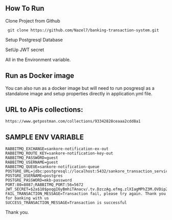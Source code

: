 
## How To Run

Clone Project from Github
```
 git clone https://github.com/Nazel7/banking-transaction-system.git

```

Setup Postgresql Database 

SetUp JWT secret 

All in the Environment variable.

## Run as Docker image

You can also run as a docker image 
but will need to run posgresql as a standalone image and setup properties 
directly in application.yml file.

## URL to APis collections:
```
https://www.getpostman.com/collections/93342828ceaaa2cdd8a1

```
## SAMPLE ENV VARIABLE

```
RABBITMQ_EXCHANGE=sankore-notification-ex-out
RABBITMQ_ROUTE_KEY=sankore-notification-key-out
RABBITMQ_PASSWORD=guest
RABBITMQ_USERNAME=guest
RABBITMQ_QUEUE=sankore-notification-queue
POSTGRE_URL=jdbc:postgresql://localhost:5432/sankore_transaction_service;
POSTGRE_USERNAME=postgres
POSTGRE_PASSWORD=mkb-password
PORT:80=8087;RABBITMQ_PORT:56=5672
JWT_SECRET=$2a$10$poqgI6yBmhiTAnacv/.tv.DzczAg.efmg.zlXIagMPhZ3M.OVDip2
FAIL_TRANSACTION_MESSAGE=Transaction fail, please try again. Thank you for banking with us
SUCCESS_TRANSACTION_MESSAGE=Transaction is successful
```



Thank you.

